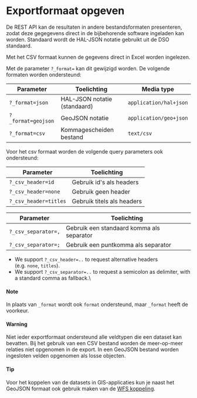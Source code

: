 # Exportformaat opgeven

De REST API kan de resultaten in andere bestandsformaten presenteren,
zodat deze gegegevens direct in de bijbehorende software ingeladen kan
worden. Standaard wordt de HAL-JSON notatie gebruikt uit de DSO
standaard.

Met het CSV formaat kunnen de gegevens direct in Excel worden ingelezen.

Met de parameter `?_format=` kan dit gewijzigd worden. De volgende
formaten worden ondersteund:

| Parameter          | Toelichting                  | Media type             |
| ------------------ | ---------------------------- | ---------------------- |
| `?_format=json`    | HAL-JSON notatie (standaard) | `application/hal+json` |
| `?_format=geojson` | GeoJSON notatie              | `application/geo+json` |
| `?_format=csv`     | Kommagescheiden bestand      | `text/csv`             |

Voor het csv formaat worden de volgende query parameters ook ondersteund:

| Parameter             | Toelichting                  | 
| ------------------    | ---------------------------- | 
| `?_csv_header=id`     | Gebruik id's als headers     | 
| `?_csv_header=none`   | Gebruik geen header          | 
| `?_csv_header=titles` | Gebruik titels als headers   | 

| Parameter             | Toelichting                               | 
| ------------------    | ----------------------------              | 
| `?_csv_separator=,`   | Gebruik een standaard komma als separator | 
| `?_csv_separator=;`   | Gebruik een puntkomma als separator       | 


* We support ``?_csv_header=..`` to request alternative headers\
  (e.g. ``none``, ``titles``).
* We support ``?_csv_separator=..`` to request a semicolon as delimiter, with a standard comma as fallback.\

<aside class="note">
<h4 class="title">Note</h4>

In plaats van <code>_format</code> wordt ook <code>format</code> ondersteund, maar <code>_format</code>
heeft de voorkeur.
</aside>

<aside class="warning">
<h4 class="title">Warning</h4>

Niet ieder exportformaat ondersteund alle veldtypen die een dataset kan
bevatten. Bij het gebruik van een CSV bestand worden de meer-op-meer
relaties niet opgenomen in de export. In een GeoJSON bestand worden
ingesloten velden opgenomen als losse objecten.
</aside>

<aside class="tip">
<h4 class="title">Tip</h4>

Voor het koppelen van de datasets in GIS-applicaties kun je naast het
GeoJSON formaat ook gebruik maken van de <a href="../gis/manual.html">WFS koppeling</a>.
</aside>
